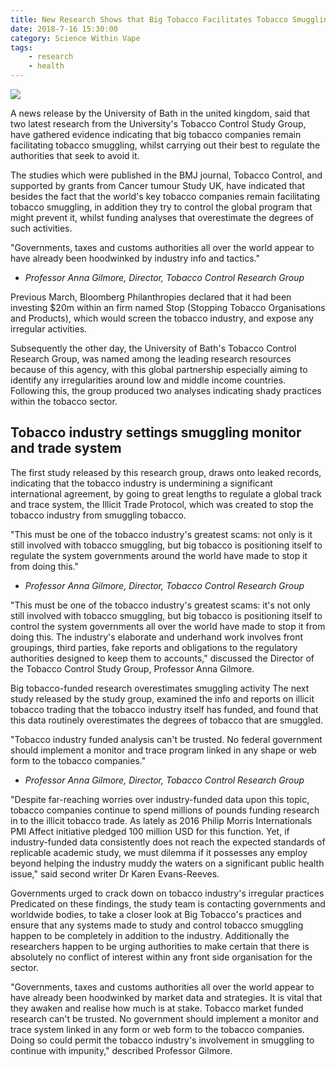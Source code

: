 ```yaml
---
title: New Research Shows that Big Tobacco Facilitates Tobacco Smuggling
date: 2018-7-16 15:30:00
category: Science Within Vape
tags:
	- research
	- health
---
```


![](/img/8.jpg)

A news release by the University of Bath in the united kingdom, said that two latest research from the University's Tobacco Control Study Group, have gathered evidence indicating that big tobacco companies remain facilitating tobacco smuggling, whilst carrying out their best to regulate the authorities that seek to avoid it.

The studies which were published in the BMJ journal, Tobacco Control, and supported by grants from Cancer tumour Study UK, have indicated that besides the fact that the world's key tobacco companies remain facilitating tobacco smuggling, in addition they try to control the global program that might prevent it, whilst funding analyses that overestimate the degrees of such  activities.

<!-- more -->

"Governments, taxes and customs authorities all over the world appear to have already been hoodwinked by industry info and tactics."
- _Professor Anna Gilmore, Director, Tobacco Control Research Group_

Previous March, Bloomberg Philanthropies declared that it had been investing $20m within an firm named Stop (Stopping Tobacco Organisations and Products), which would screen the tobacco industry, and expose any irregular activities.

Subsequently the other day, the University of Bath's Tobacco Control Research Group, was named among the leading research resources because of this agency, with this global partnership especially aiming to identify any irregularities around low and middle income countries. Following this, the group produced two analyses indicating shady practices within the tobacco sector.

## Tobacco industry settings smuggling monitor and trade system

The first study released by this research group, draws onto leaked records, indicating that the tobacco industry is undermining a significant international agreement, by going to great lengths to regulate a global track and trace system, the Illicit Trade Protocol, which was created to stop the tobacco industry from smuggling tobacco.

"This must be one of the tobacco industry's greatest scams: not only is it still involved with tobacco smuggling, but big tobacco is positioning itself to regulate the system governments around the world have made to stop it from doing this."
- _Professor Anna Gilmore, Director, Tobacco Control Research Group_

"This must be one of the tobacco industry's greatest scams: it's not only still involved with tobacco smuggling, but big tobacco is positioning itself to control the system governments all over the world have made to stop it from doing this. The industry's elaborate and underhand work involves front groupings, third parties, fake reports and obligations to the regulatory authorities designed to keep them to accounts," discussed the Director of the Tobacco Control Study Group, Professor Anna Gilmore.

Big tobacco-funded research overestimates smuggling activity
The next study released by the study group, examined the info and reports on illicit tobacco trading that the tobacco industry itself has funded, and found that this data routinely overestimates the degrees of tobacco that are smuggled.

"Tobacco industry funded analysis can't be trusted. No federal government should implement a monitor and trace program linked in any shape or web form to the tobacco companies."
- _Professor Anna Gilmore, Director, Tobacco Control Research Group_

"Despite far-reaching worries over industry-funded data upon this topic, tobacco companies continue to spend millions of pounds funding research in to the illicit tobacco trade. As lately as 2016 Philip Morris Internationals PMI Affect initiative pledged 100 million USD for this function. Yet, if industry-funded data consistently does not reach the expected standards of replicable academic study, we must dilemma if it possesses any employ beyond helping the industry muddy the waters on a significant public health issue," said second writer Dr Karen Evans-Reeves.

Governments urged to crack down on tobacco industry's irregular practices
Predicated on these findings, the study team is contacting governments and worldwide bodies, to take a closer look at Big Tobacco's practices and ensure that any systems made to study and control tobacco smuggling happen to be completely in addition to the industry. Additionally the researchers happen to be urging authorities to make certain that there is absolutely no conflict of interest within any front side organisation for the sector.

"Governments, taxes and customs authorities all over the world appear to have already been hoodwinked by market data and strategies. It is vital that they awaken and realise how much is at stake. Tobacco market funded research can't be trusted. No government should implement a monitor and trace system linked in any form or web form to the tobacco companies. Doing so could permit the tobacco industry's involvement in smuggling to continue with impunity," described Professor Gilmore.